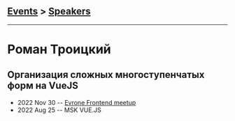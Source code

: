 ## [Events](../README.md) > [Speakers](../speakers.md)
---

# Роман Троицкий

## Организация сложных многоступенчатых форм на VueJS
- 2022 Nov 30 -- [Evrone Frontend meetup](https://www.youtube.com/watch?v=KtQ4LTTN_s0)    
- 2022 Aug 25 -- MSK VUE.JS    
